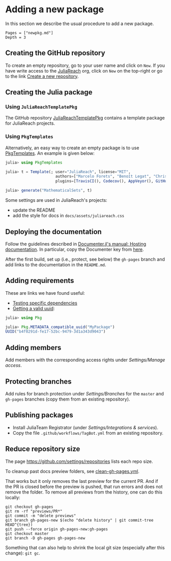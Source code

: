 # Adding a new package

In this section we describe the usual procedure to add a new package.

```@contents
Pages = ["newpkg.md"]
Depth = 3
```

## Creating the GitHub repository

To create an empty repository, go to your user name and click on `New`. If you have write access to
the [JuliaReach](http://juliareach.org) org, click on `New` on the top-right or go to the link
[Create a new repository](https://github.com/organizations/JuliaReach/repositories/new).

## Creating the Julia package

### Using `JuliaReachTemplatePkg`

The GitHub repository [JuliaReachTemplatePkg](https://github.com/JuliaReach/JuliaReachTemplatePkg)
contains a template package for JuliaReach projects.

### Using `PkgTemplates`

Alternatively, an easy way to create an empty package is to use
[PkgTemplates](https://github.com/invenia/PkgTemplates.jl).
An example is given below:

```julia
julia> using PkgTemplates

julia> t = Template(; user="JuliaReach", license="MIT",
                      authors=["Marcelo Forets", "Benoît Legat", "Christian Schilling"],
                      plugins=[TravisCI(), Codecov(), AppVeyor(), GitHubPages()])

julia> generate("MathematicalSets", t)
```

Some settings are used in JuliaReach's projects:

- update the README
- add the style for docs in `docs/assets/juliareach.css`

## Deploying the documentation

Follow the guidelines described in
[Documenter.jl's manual: Hosting documentation](https://juliadocs.github.io/Documenter.jl/stable/man/hosting/).
In particular, copy the Documenter key from
[here](https://juliadocs.github.io/Documenter.jl/stable/man/hosting/).

After the first build, set up (i.e., protect, see below) the `gh-pages` branch
and add links to the documentation in the `README.md`.

## Adding requirements

These are links we have found useful:

- [Testing specific dependencies](https://pkgdocs.julialang.org/dev/creating-packages/#Test-specific-dependencies-1)
- [Getting a valid uuid](https://discourse.julialang.org/t/pkg-api-for-getting-uuid-of-another-package/15061/2):

```julia
julia> using Pkg

julia> Pkg.METADATA_compatible_uuid("MyPackage")
UUID("b4f0291d-fe17-52bc-9479-3d1a343d9043")
```

## Adding members

Add members with the corresponding access rights under *Settings/Manage access*.

## Protecting branches

Add rules for branch protection under *Settings/Branches* for the `master` and
`gh-pages` branches (copy them from an existing repository).

## Publishing packages

- Install JuliaTeam Registrator (under *Settings/Integrations & services*).
- Copy the file `.github/workflows/TagBot.yml` from an existing repository.

## Reduce repository size

The page  https://github.com/settings/repositories lists each repo size.

To cleanup past docs preview folders, see
[clean-gh-pages.yml](https://raw.githubusercontent.com/JuliaReach/NeuralNetworkAnalysis.jl/master/.github/workflows/clean-gh-pages.yml).

That works but it only removes the last preview for the current PR. And if the PR is closed before
the preview is pushed, that run errors and does not remove the folder. To remove all previews from
the history, one can do this locally:

```
git checkout gh-pages
git rm -rf "previews/PR*"
git commit -m "delete previews"
git branch gh-pages-new $(echo "delete history" | git commit-tree HEAD^{tree})
git push --force origin gh-pages-new:gh-pages
git checkout master
git branch -D gh-pages gh-pages-new
```

Something that can also help to shrink the local git size (especially after this change): `git gc`.
